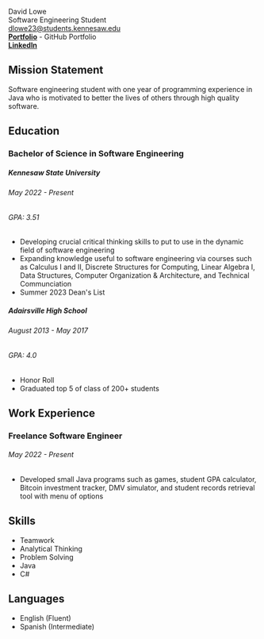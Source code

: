 David Lowe\
Software Engineering Student \
dlowe23@students.kennesaw.edu \
__[Portfolio](https://github.com/davlowe)__ - GitHub Portfolio  
__[LinkedIn](https://www.linkedin.com/in/dayvidlowe/)__ 

## Mission Statement
Software engineering student with one year of programming experience in Java who is motivated to better the lives of others through high quality software. 

## Education

### Bachelor of Science in Software Engineering
##### Kennesaw State University 
###### May 2022 - Present
###### GPA: 3.51
* Developing crucial critical thinking skills to put to use in the dynamic field of software engineering
* Expanding knowledge useful to software engineering via courses such as Calculus I and II, Discrete Structures for Computing, Linear Algebra I, Data Structures, Computer Organization & Architecture, and Technical Communciation
* Summer 2023 Dean's List

##### Adairsville High School
###### August 2013 - May 2017
###### GPA: 4.0
* Honor Roll
* Graduated top 5 of class of 200+ students

## Work Experience
### Freelance Software Engineer
###### May 2022 - Present
* Developed small Java programs such as games, student GPA calculator, Bitcoin investment tracker, DMV simulator, and student records retrieval tool with menu of options

## Skills
* Teamwork
* Analytical Thinking
* Problem Solving
* Java
* C#

## Languages
* English (Fluent)
* Spanish (Intermediate)

